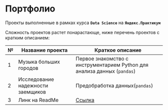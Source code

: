 # Портфолио
 
Проекты выполненные в рамках курса **`Data Science`** на **`Яндекс.Практикум`**

Сложность проектов растет понарастающе, ниже перечень проектов с кратким описанием:

№|Название проекта|Краткое описание
-|-|-
1|Музыка больших городов|Первое знакомство с инструментарием Python для анализа данных (`pandas`)
2|Исследование надежности заемщиков|Предобработка данных(`pandas`)
3|Линк на ReadMe|[Ссылка](https://github.com/mustdayker/data_portfolio/blob/main/README.md)